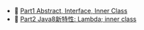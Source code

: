 + :pencil: [Part1 Abstract, Interface, Inner Class](./Part1_Interface/Interface_GuiguShang.md)
+ :pencil: [Part2 Java8新特性: Lambda; inner class](./Part2_Java8/Java8_GuiguShang.md)